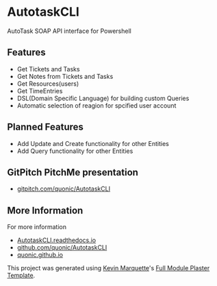 # AutotaskCLI

AutoTask SOAP API interface for Powershell

## Features

* Get Tickets and Tasks
* Get Notes from Tickets and Tasks
* Get Resources(users)
* Get TimeEntries
* DSL(Domain Specific Language) for building custom Queries
* Automatic selection of reagion for spcified user account

## Planned Features

* Add Update and Create functionality for other Entities
* Add Query functionality for other Entities

## GitPitch PitchMe presentation

* [gitpitch.com/quonic/AutotaskCLI](https://gitpitch.com/quonic/AutotaskCLI)

<!--
## Getting Started

Install from the PSGallery and Import the module

    Install-Module AutotaskCLI
    Import-Module AutotaskCLI
-->

## More Information

For more information

* [AutotaskCLI.readthedocs.io](http://AutotaskCLI.readthedocs.io)
* [github.com/quonic/AutotaskCLI](https://github.com/quonic/AutotaskCLI)
* [quonic.github.io](https://quonic.github.io)


This project was generated using [Kevin Marquette](http://kevinmarquette.github.io)'s [Full Module Plaster Template](https://github.com/KevinMarquette/PlasterTemplates/tree/master/FullModuleTemplate).
